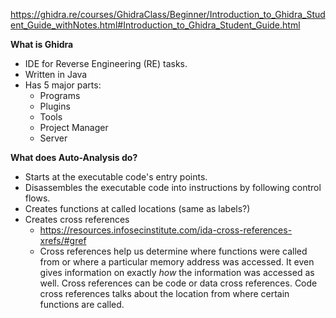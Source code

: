 https://ghidra.re/courses/GhidraClass/Beginner/Introduction_to_Ghidra_Student_Guide_withNotes.html#Introduction_to_Ghidra_Student_Guide.html

**What is Ghidra**
- IDE for Reverse Engineering (RE) tasks.
- Written in Java
- Has 5 major parts:
  - Programs
  - Plugins
  - Tools
  - Project Manager
  - Server
  
**What does Auto-Analysis do?**
- Starts at the executable code's entry points.
- Disassembles the executable code into instructions by following control flows.
- Creates functions at called locations (same as labels?)
- Creates cross references
  - https://resources.infosecinstitute.com/ida-cross-references-xrefs/#gref
  - Cross references help us determine where functions were called from or where a particular memory address was accessed. It even gives information on exactly *how* the information was accessed as well. Cross references can be code or data cross references. Code cross references talks about the location from where certain functions are called. 
